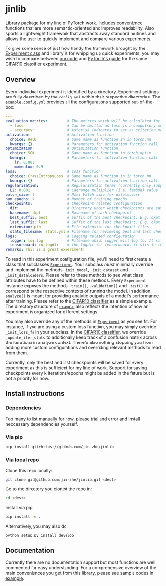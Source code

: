 # jinlib

Library package for my line of PyTorch work. Includes convenience functions that are more semantic-oriented and improves readability. Also sports a lightweight framework that abstracts away standard routines and allows the user to quickly implement and compare various experiments.

To give some sense of just how handy the framework brought by the [Experiment class](jinlib/Experiment.py) and library is for whipping up quick experiments, you may wish to compare between [our code](example/CIFAR10_classifier.py) and [PyTorch's guide](https://pytorch.org/tutorials/beginner/blitz/cifar10_tutorial.html) for the same CIFAR10 classifier experiment.

## Overview
Every individual experiment is identified by a directory. Experiment settings are fully described by the `config.yml` within their respective directories. The [`example.config.yml`](example.config.yml) provides all the configurations supported out-of-the-box:
```yml
---
evaluation_metrics:         # The metrics which will be calculated for every epoch
  - loss                    # Can be omitted as loss is a compulsory metric
  - accuracy*               # Asterisk indicates to set as criterion metric for selecting best epoch
activation:                 # Activation function
  choice: ReLU              # Same name as function in in torch.nn
  kwargs: {}                # Parameters for activation function call. {} to indicate PyTorch defaults
optimization:               # Optimization function
  choice: SGD               # Same name as function in torch.optim
  kwargs:                   # Parameters for activation function call
    lr: 0.001
    momentum: 0.9
loss:                       # Loss function
  choice: CrossEntropyLoss  # Same name as function in in torch.nn
  kwargs: {}                # Parameters for activation function call. {} to indicate PyTorch defaults
regularization:             # Regularization terms (currently only supports L2)
  L2: 0.001                 # Lagrange multiplier (i.e. lambda) value
batch_size: 4               # Mini-batch size for dataloaders
num_epochs: 5               # Number of training epochs
checkpoints:                # Checkpoint related configuration
  dir:                      # Directory under which checkpoints are saved. Defaults to experiment directory if none indicated (recommended)
  basename: ckpt            # Basename of each checkpoint
  best_suffix: best         # Suffix of the best checkpoint. E.g. ckpt.best.pth
  last_suffix: last         # Suffix of the last checkpoint. E.g. ckpt.last.pth
  extension: pth            # File extension for checkpoint files
  stats_filename: stats.yml # Filename for reviewing best and last checkpoint statistics. It will be saved in the same directory as checkpoints
logs:                       # Logging related configuration
  logger: log.log           # Filename which logger will log to. It sits in the same directory as the experiment
  tensorboard: TB_logdir    # The logdir for Tensorboard. It sits in the same directory as the experiment
remarks: This is a great experiment!

```
To read in this experiment configuration file, you'll need to first create a class that subclasses [`Experiment`](jinlib/Experiment.py). Your subclass *must* minimally override and implement the methods `_init_model`, `_init_dataset` and `_init_dataloaders`. Please refer to these methods to see what class attributes have to be defined within these methods. Every `Experiment` instance exposes the methods `.train()`, `.validation()` and `.test()` to correspond to the respective contexts of running the model. In addition, `analyze()` is meant for providing analytic outputs of a model's performance after training. Please refer to the [CIFAR10 classifier](example/CIFAR10_classifier.py) as a simple example. The directory structure of [`example`](example) also reflects the intention of how an experiment is organized for different settings.

 You may also override any of the methods in [`Experiment`](jinlib/Experiment.py) as you see fit. For instance, if you are using a custom loss function, you may simply override `_init_loss_fn` in your subclass. In the [CIFAR10 classifier](example/CIFAR10_classifier.py), we override `_update_iter_stats` to additionally keep track of a confusion matrix across the iterations in analyze context. There's also nothing stopping you from adding more custom configurations and overriding relevant methods to read from them.

Currently, only the best and last checkpoints will be saved for every experiment as this is sufficient for my line of work. Support for saving checkpoints every k iterations/epochs might be added in the future but is not a priority for now.

## Install instructions

### Dependencies
Too many to list manually for now, please trial and error and install neccessary dependencies yourself.

### Via pip
```sh
pip install git+https://github.com/jin-zhe/jinlib
```
### Via local repo
Clone this repo locally:
```sh
git clone git@github.com:jin-zhe/jinlib.git <dest>
```
Go to the directory you cloned the repo in:
```sh
cd <dest>
```
Install via pip:
```sh
pip install -e .
```
Alternatively, you may also do
```sh
python setup.py install develop
```

## Documentation
Currently there are no documentation support but most functions are well commented for easy understanding.
For a comprehensive overview of the main conveniences you get from this library, please see sample codes in [example](example).
